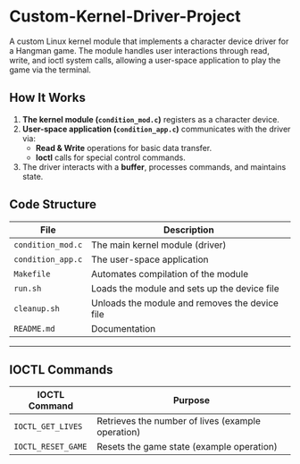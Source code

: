  # Custom-Kernel-Driver-Project
A custom Linux kernel module that implements a character device driver for a Hangman game. The module handles user interactions through read, write, and ioctl system calls, allowing a user-space application to play the game via the terminal.

## **How It Works**
1. **The kernel module (`condition_mod.c`)** registers as a character device.
2. **User-space application (`condition_app.c`)** communicates with the driver via:
   - **Read & Write** operations for basic data transfer.
   - **Ioctl** calls for special control commands.
3. The driver interacts with a **buffer**, processes commands, and maintains state.

## **Code Structure**

| File              | Description                                  |
|------------------|----------------------------------------------|
| `condition_mod.c` | The main kernel module (driver)             |
| `condition_app.c` | The user-space application                  |
| `Makefile`       | Automates compilation of the module          |
| `run.sh`        | Loads the module and sets up the device file  |
| `cleanup.sh`    | Unloads the module and removes the device file |
| `README.md`     | Documentation                                 |

---

## **IOCTL Commands**

| IOCTL Command      | Purpose                                     |
|-------------------|---------------------------------------------|
| `IOCTL_GET_LIVES` | Retrieves the number of lives (example operation) |
| `IOCTL_RESET_GAME` | Resets the game state (example operation)   |

